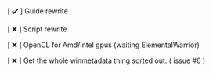 [ ✔️ ] Guide rewrite

[ :x: ] Script rewrite

[ :x: ] OpenCL for Amd/Intel gpus (waiting ElementalWarrior)

[ :x: ] Get the whole winmetadata thing sorted out. ( issue #6 )
